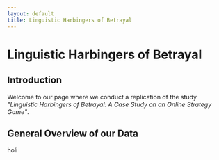 ```yaml
---
layout: default
title: Linguistic Harbingers of Betrayal
---
```

<div class="blurb">
	<h1>Linguistic Harbingers of Betrayal </h1>
	<h2 id="introduction"> Introduction</h2>
	<p>Welcome to our page where we conduct a replication of the study <em>"Linguistic Harbingers of Betrayal:
A Case Study on an Online Strategy Game"</em>. </p>
	<h2 id="overview"> General Overview of our Data</h2>
	<p> holi </p>
</div><!-- /.blurb -->
